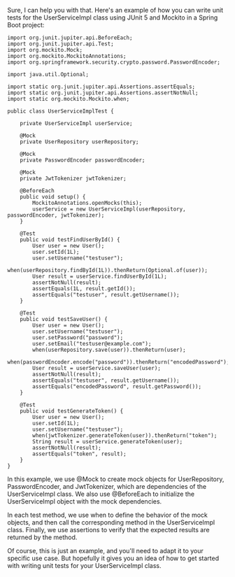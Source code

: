Sure, I can help you with that. Here's an example of how you can write unit tests for the UserServiceImpl class using JUnit 5 and Mockito in a Spring Boot project:

```
import org.junit.jupiter.api.BeforeEach;
import org.junit.jupiter.api.Test;
import org.mockito.Mock;
import org.mockito.MockitoAnnotations;
import org.springframework.security.crypto.password.PasswordEncoder;

import java.util.Optional;

import static org.junit.jupiter.api.Assertions.assertEquals;
import static org.junit.jupiter.api.Assertions.assertNotNull;
import static org.mockito.Mockito.when;

public class UserServiceImplTest {

    private UserServiceImpl userService;

    @Mock
    private UserRepository userRepository;

    @Mock
    private PasswordEncoder passwordEncoder;

    @Mock
    private JwtTokenizer jwtTokenizer;

    @BeforeEach
    public void setup() {
        MockitoAnnotations.openMocks(this);
        userService = new UserServiceImpl(userRepository, passwordEncoder, jwtTokenizer);
    }

    @Test
    public void testFindUserById() {
        User user = new User();
        user.setId(1L);
        user.setUsername("testuser");
        when(userRepository.findById(1L)).thenReturn(Optional.of(user));
        User result = userService.findUserById(1L);
        assertNotNull(result);
        assertEquals(1L, result.getId());
        assertEquals("testuser", result.getUsername());
    }

    @Test
    public void testSaveUser() {
        User user = new User();
        user.setUsername("testuser");
        user.setPassword("password");
        user.setEmail("testuser@example.com");
        when(userRepository.save(user)).thenReturn(user);
        when(passwordEncoder.encode("password")).thenReturn("encodedPassword");
        User result = userService.saveUser(user);
        assertNotNull(result);
        assertEquals("testuser", result.getUsername());
        assertEquals("encodedPassword", result.getPassword());
    }

    @Test
    public void testGenerateToken() {
        User user = new User();
        user.setId(1L);
        user.setUsername("testuser");
        when(jwtTokenizer.generateToken(user)).thenReturn("token");
        String result = userService.generateToken(user);
        assertNotNull(result);
        assertEquals("token", result);
    }
}
```
In this example, we use @Mock to create mock objects for UserRepository, PasswordEncoder, and JwtTokenizer, which are dependencies of the UserServiceImpl class. We also use @BeforeEach to initialize the UserServiceImpl object with the mock dependencies.

In each test method, we use when to define the behavior of the mock objects, and then call the corresponding method in the UserServiceImpl class. Finally, we use assertions to verify that the expected results are returned by the method.

Of course, this is just an example, and you'll need to adapt it to your specific use case. But hopefully it gives you an idea of how to get started with writing unit tests for your UserServiceImpl class.